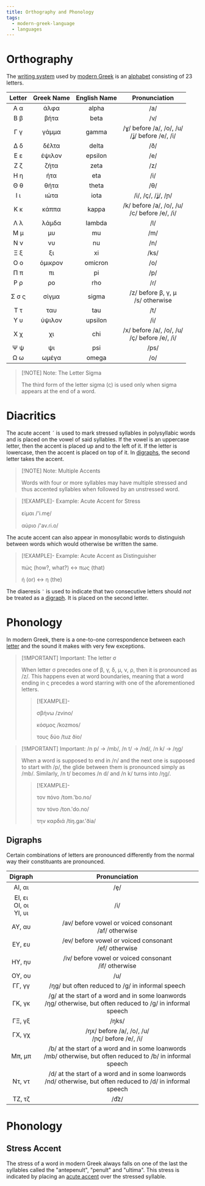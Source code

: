 ```yaml
---
title: Orthography and Phonology
tags:
  - modern-greek-language
  - languages
---
```


# Orthography

The [writing system](../../Linguistics/Writing%20Systems) used by [modern Greek](./index.md) is an [alphabet](../../Linguistics/Writing%20Systems#Alphabets) consisting of 23 letters.

|Letter|Greek Name|English Name|Pronunciation|
|:--:|:--:|:--:|:--:|
|Α α|άλφα|alpha|/a/|
|Β β|βήτα|beta|/v/|
|Γ γ|γάμμα|gamma|/ɣ/ before /a/, /o/, /u/ </br> /ʝ/ before /e/, /i/|
|Δ δ|δέλτα|delta|/ð/|
|Ε ε|έψιλον|epsilon|/e/|
|Ζ ζ|ζήτα|zeta|/z/|
|Η η|ήτα|eta|/i/|
|Θ θ|θήτα|theta|/θ/|
|Ι ι|ιώτα|iota|/i/, /ç/, /ʝ/, /ɲ/|
|Κ κ|κάππα|kappa|/k/ before /a/, /o/, /u/ </br> /c/ before /e/, /i/|
|Λ λ|λάμδα|lambda|/l/|
|Μ μ|μυ|mu|/m/|
|Ν ν|νυ|nu|/n/|
|Ξ ξ|ξι|xi|/ks/|
|Ο ο|όμικρον|omicron|/o/|
|Π π|πι|pi|/p/|
|Ρ ρ|ρο|rho|/ɾ/|
|Σ σ ς|σίγμα|sigma|/z/ before β, γ, μ </br> /s/ otherwise|
|Τ τ|ταυ|tau|/t/|
|Υ υ|ύψιλον|upsilon|/i/|
|Χ χ|χι|chi|/x/ before /a/, /o/, /u/ </br> /ç/ before /e/, /i/|
|Ψ ψ|ψι|psi|/ps/|
|Ω ω|ωμέγα|omega|/o/|

>[!NOTE] Note: The Letter Sigma
>
>The third form of the letter sigma (ς) is used only when sigma appears at the end of a word.
>

# Diacritics

The acute accent `´` is used to mark stressed syllables in polysyllabic words and is placed on the vowel of said syllables. If the vowel is an uppercase letter, then the accent is placed up and to the left of it. If the letter is lowercase, then the accent is placed on top of it. In [digraphs](Orthography%20and%20Phonology.md#Digraphs), the second letter takes the accent. 

>[!NOTE] Note: Multiple Accents
>
>Words with four or more syllables may have multiple stressed and thus accented syllables when followed by an unstressed word.
>

>[!EXAMPLE]- Example: Acute Accent for Stress
>
>είμαι /'i.me̞/
>
>αύριο /'av.ɾi.o/
>

The acute accent can also appear in monosyllabic words to distinguish between words which would otherwise be written the same.

>[!EXAMPLE]- Example: Acute Accent as Distinguisher
>
>πώς (how?, what?) <-> πως (that)
>
>ή (or) <-> η (the)
>

The diaeresis `¨` is used to indicate that two consecutive letters should *not* be treated as a [digraph](Orthography%20and%20Phonology.md#Digraphs). It is placed on the second letter.

# Phonology



In modern Greek, there is a one-to-one correspondence between each [letter](Orthography%20and%20Phonology.md) and the sound it makes with very few exceptions.

>[!IMPORTANT] Important: The letter σ
>
>When letter σ precedes one of β, γ, δ, μ, ν, ρ, then it is pronounced as /z/. This happens even at word boundaries, meaning that a word ending in ς precedes a word starring with one of the aforementioned letters.
>
>>[!EXAMPLE]-
>>
>>σβήνω /zvino/
>>
>>κόσμος /kozmos/
>>
>>τους δύο /tuz ðio/
>>
>

>[!IMPORTANT] Important: /n p/ -> /mb/, /n t/ -> /nd/, /n k/ -> /ŋg/
>
>When a word is supposed to end in /n/ and the next one is supposed to start with /p/, the glide between them is pronounced simply as /mb/. Similarly, /n t/ becomes /n d/ and /n k/ turns into /ŋg/.
>
>>[!EXAMPLE]-
>>
>>τον πόνο /tom.'bo.no/
>>
>>τον τόνο /ton.'do.no/
>>
>>την καρδιά /tiŋ.gaɾ.'ðia/
>>
>

## Digraphs

Certain combinations of letters are pronounced differently from the normal way their constituants are pronounced.

|Digraph|Pronunciation|
|:--:|:--:|
|ΑΙ, αι |/e̞/|
|ΕΙ, ει </br> ΟΙ, οι </br> ΥΙ, υι|/i/|
|ΑΥ, αυ|/av/ before vowel or voiced consonant </br> /af/ otherwise|
|ΕΥ, ευ|/ev/ before vowel or voiced consonant </br> /ef/ otherwise|
|ΗΥ, ηυ|/iv/ before vowel or voiced consonant </br> /if/ otherwise|
|ΟΥ, ου|/u/|
|ΓΓ, γγ|/ŋɡ/ but often reduced to /ɡ/ in informal speech|
|ΓΚ, γκ|/ɡ/ at the start of a word and in some loanwords </br> /ŋɡ/ otherwise, but often reduced to /ɡ/ in informal speech|
|ΓΞ, γξ|/ŋks/|
|ΓΧ, γχ|/ŋx/ before /a/, /o/, /u/ </br> /ɲç/ before /e/, /i/|
|Μπ, μπ|/b/ at the start of a word and in some loanwords </br> /mb/ otherwise, but often reduced to /b/ in informal speech|
|Ντ, ντ|/d/ at the start of a word and in some loanwords </br> /nd/ otherwise, but often reduced to /d/ in informal speech|
|ΤΖ, τζ|/d͡z/|

# Phonology

## Stress Accent

The stress of a word in modern Greek always falls on one of the last the syllables called the "antepenult", "penult" and "ultima". This stress is indicated by placing an [acute accent](Orthography%20and%20Phonology.md#Diacritics) over the stressed syllable.
